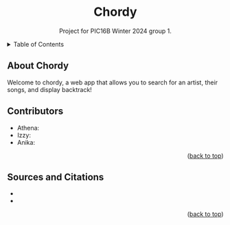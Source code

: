 <h1 align="center">Chordy</h1>

  <p align="center">
    Project for PIC16B Winter 2024 group 1. 
  </p>
</div>



<!-- TABLE OF CONTENTS -->
<details>
  <summary>Table of Contents</summary>
  <ol>
    <li><a href="#about-chordy">Welcome</a></li>
    <li><a href="#contributors">Contributors</a></li>
    <li><a href="#sources-and-citations">Sources and Citations</a></li>
  </ol>
</details>


<!-- ABOUT CHORDY -->
## About Chordy

Welcome to chordy, a web app that allows you to search for an artist, their songs, and display backtrack! 

<!-- CONTRIBUTORS -->
## Contributors

* Athena:
* Izzy:
* Anika: 

<p align="right">(<a href="#top">back to top</a>)</p>

<!-- SOURCES AND CITATIONS -->
## Sources and Citations
* 
* 

<p align="right">(<a href="#top">back to top</a>)</p>
